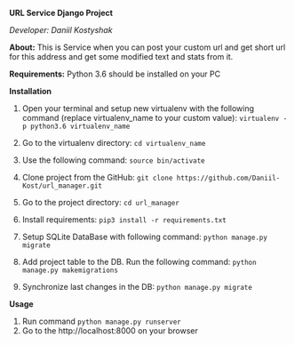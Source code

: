 **URL Service Django Project**

_Developer: Daniil Kostyshak_

**About:** This is Service when you can post your custom url  and get short url for this address and 
get some modified text and stats from it.

**Requirements:** Python 3.6 should be installed on your PC

**Installation**
1) Open your terminal and setup 
new virtualenv with the following command 
(replace virtualenv_name to your custom value): `virtualenv -p python3.6 virtualenv_name`

2) Go to the virtualenv directory: `cd virtualenv_name`

3) Use the following command: `source bin/activate`

4) Clone project from the GitHub: `git clone https://github.com/Daniil-Kost/url_manager.git`

5) Go to the project directory: `cd url_manager`

6) Install requirements: `pip3 install -r requirements.txt`

7) Setup SQLite DataBase with following command: `python manage.py migrate`

8) Add project table to the DB. Run the following command: `python manage.py makemigrations`

9) Synchronize last changes in the DB:  `python manage.py migrate`

**Usage**

1) Run command `python manage.py runserver`
2) Go to the http://localhost:8000 on your browser